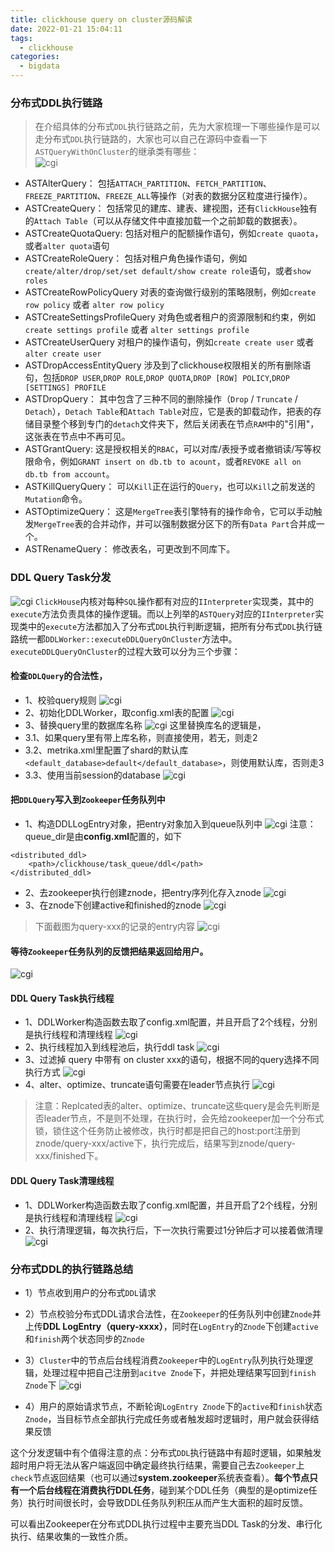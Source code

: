 ```yaml
---
title: clickhouse query on cluster源码解读
date: 2022-01-21 15:04:11
tags:
  - clickhouse
categories:
  - bigdata
---
```

### 分布式DDL执行链路
> 在介绍具体的分布式`DDL`执行链路之前，先为大家梳理一下哪些操作是可以走分布式`DDL`执行链路的，大家也可以自己在源码中查看一下`ASTQueryWithOnCluster`的继承类有哪些：  
![cgi](/images/clickhouse/ddloncluster/1.png)  

+ ASTAlterQuery：
包括`ATTACH_PARTITION`、`FETCH_PARTITION`、`FREEZE_PARTITION`、`FREEZE_ALL`等操作（对表的数据分区粒度进行操作）。
+ ASTCreateQuery：
包括常见的建库、建表、建视图，还有`ClickHouse`独有的`Attach Table`（可以从存储文件中直接加载一个之前卸载的数据表）。
+ ASTCreateQuotaQuery:
包括对租户的配额操作语句，例如`create quaota`，或者`alter quota`语句
+ ASTCreateRoleQuery：
包括对租户角色操作语句，例如`create/alter/drop/set/set default/show create role`语句，或者`show roles`
+ ASTCreateRowPolicyQuery
对表的查询做行级别的策略限制，例如`create row policy` 或者 `alter row policy`
+ ASTCreateSettingsProfileQuery
对角色或者租户的资源限制和约束，例如`create settings profile` 或者 `alter settings profile`
+ ASTCreateUserQuery
对租户的操作语句，例如`create create user` 或者 `alter create user`
+ ASTDropAccessEntityQuery
涉及到了clickhouse权限相关的所有删除语句，包括`DROP USER`,`DROP ROLE`,`DROP QUOTA`,`DROP [ROW] POLICY`,`DROP [SETTINGS] PROFILE`
+ ASTDropQuery：
其中包含了三种不同的删除操作（`Drop` / `Truncate` / `Detach`），`Detach Table`和`Attach Table`对应，它是表的卸载动作，把表的存储目录整个移到专门的`detach`文件夹下，然后关闭表在节点`RAM`中的"引用"，这张表在节点中不再可见。
+ ASTGrantQuery:
这是授权相关的`RBAC`，可以对库/表授予或者撤销读/写等权限命令，例如`GRANT insert on db.tb to acount`，或者`REVOKE all on db.tb from account`。
+ ASTKillQueryQuery：
可以`Kill`正在运行的`Query`，也可以`Kill`之前发送的`Mutation`命令。
+ ASTOptimizeQuery：
这是`MergeTree`表引擎特有的操作命令，它可以手动触发`MergeTree`表的合并动作，并可以强制数据分区下的所有`Data Part`合并成一个。
+ ASTRenameQuery：
修改表名，可更改到不同库下。

### DDL Query Task分发
![cgi](/images/clickhouse/ddloncluster/2.png)
`ClickHouse`内核对每种`SQL`操作都有对应的`IInterpreter`实现类，其中的`execute`方法负责具体的操作逻辑。而以上列举的`ASTQuery`对应的`IInterpreter`实现类中的`execute`方法都加入了分布式`DDL`执行判断逻辑，把所有分布式`DDL`执行链路统一都`DDLWorker::executeDDLQueryOnCluster`方法中。
`executeDDLQueryOnCluster`的过程大致可以分为三个步骤：
#### 检查`DDLQuery`的合法性，
+ 1、校验query规则
![cgi](/images/clickhouse/ddloncluster/3.png)
+ 2、初始化DDLWorker，取config.xml表的配置
![cgi](/images/clickhouse/ddloncluster/4.png)
+ 3、替换query里的数据库名称
![cgi](/images/clickhouse/ddloncluster/5.png)
这里替换库名的逻辑是，
+ 3.1、如果query里有带上库名称，则直接使用，若无，则走2
+ 3.2、metrika.xml里配置了shard的默认库`<default_database>default</default_database>`，则使用默认库，否则走3
+ 3.3、使用当前session的database
![cgi](/images/clickhouse/ddloncluster/6.png)

#### 把`DDLQuery`写入到`Zookeeper`任务队列中
+ 1、构造DDLLogEntry对象，把entry对象加入到queue队列中
![cgi](/images/clickhouse/ddloncluster/7.png)
注意：queue_dir是由**config.xml**配置的，如下
```
<distributed_ddl>
    <path>/clickhouse/task_queue/ddl</path>
</distributed_ddl>
```
+ 2、去zookeeper执行创建znode，把entry序列化存入znode
![cgi](/images/clickhouse/ddloncluster/8.png)
+ 3、在znode下创建active和finished的znode
![cgi](/images/clickhouse/ddloncluster/9.png)
> 下面截图为query-xxx的记录的entry内容
![cgi](/images/clickhouse/ddloncluster/10.png)

#### 等待`Zookeeper`任务队列的反馈把结果返回给用户。
![cgi](/images/clickhouse/ddloncluster/11.png)

#### DDL Query Task执行线程
+ 1、DDLWorker构造函数去取了config.xml配置，并且开启了2个线程，分别是执行线程和清理线程
![cgi](/images/clickhouse/ddloncluster/12.png)
+ 2、执行线程加入到线程池后，执行ddl task
![cgi](/images/clickhouse/ddloncluster/13.png)
+ 3、过滤掉 query 中带有 on cluster xxx的语句，根据不同的query选择不同执行方式
![cgi](/images/clickhouse/ddloncluster/14.png)
+ 4、alter、optimize、truncate语句需要在leader节点执行
![cgi](/images/clickhouse/ddloncluster/15.png)
> 注意：Replcated表的alter、optimize、truncate这些query是会先判断是否leader节点，不是则不处理，在执行时，会先给zookeeper加一个分布式锁，锁住这个任务防止被修改，执行时都是把自己的host:port注册到znode/query-xxx/active下，执行完成后，结果写到znode/query-xxx/finished下。

#### DDL Query Task清理线程
+ 1、DDLWorker构造函数去取了config.xml配置，并且开启了2个线程，分别是执行线程和清理线程
![cgi](/images/clickhouse/ddloncluster/12.png)
+ 2、执行清理逻辑，每次执行后，下一次执行需要过1分钟后才可以接着做清理
![cgi](/images/clickhouse/ddloncluster/16.png)

### 分布式DDL的执行链路总结
+ 1）节点收到用户的分布式`DDL`请求

+ 2）节点校验分布式DDL请求合法性，在`Zookeeper`的任务队列中创建`Znode`并上传**DDL LogEntry（query-xxxx）**，同时在`LogEntry`的`Znode`下创建`active`和`finish`两个状态同步的`Znode`

+ 3）`Cluster`中的节点后台线程消费`Zookeeper`中的`LogEntry`队列执行处理逻辑，处理过程中把自己注册到`acitve Znode`下，并把处理结果写回到`finish Znode`下
![cgi](/images/clickhouse/ddloncluster/12.png)

+ 4）用户的原始请求节点，不断轮询`LogEntry Znode`下的`active`和`finish`状态`Znode`，当目标节点全部执行完成任务或者触发超时逻辑时，用户就会获得结果反馈

这个分发逻辑中有个值得注意的点：分布式`DDL`执行链路中有超时逻辑，如果触发超时用户将无法从客户端返回中确定最终执行结果，需要自己去`Zookeeper`上`check`节点返回结果（也可以通过**system.zookeeper**系统表查看）。**每个节点只有一个后台线程在消费执行DDL任务**，碰到某个DDL任务（典型的是optimize任务）执行时间很长时，会导致DDL任务队列积压从而产生大面积的超时反馈。

可以看出Zookeeper在分布式DDL执行过程中主要充当DDL Task的分发、串行化执行、结果收集的一致性介质。